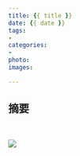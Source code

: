 ```yaml
---
title: {{ title }}
date: {{ date }}
tags:
-
categories:
-
photo: 
images: 

---
```

## 摘要
&ensp;&ensp;&ensp;&ensp;
&ensp;&ensp;&ensp;&ensp;
<!--more-->

<!-- HTML方式: 直接在 Markdown 文件中编写 HTML 来调用 -->
<!-- 其中 class="full-image" 是必须的 -->
<a href="http://img.hb.aicdn.com/2495276fbb11a92d56901a0766fb3b53f154b5041c889c-IwBZY3_fw658" target="_blank">
<img src="/image-url" class="full-image" />
</a>